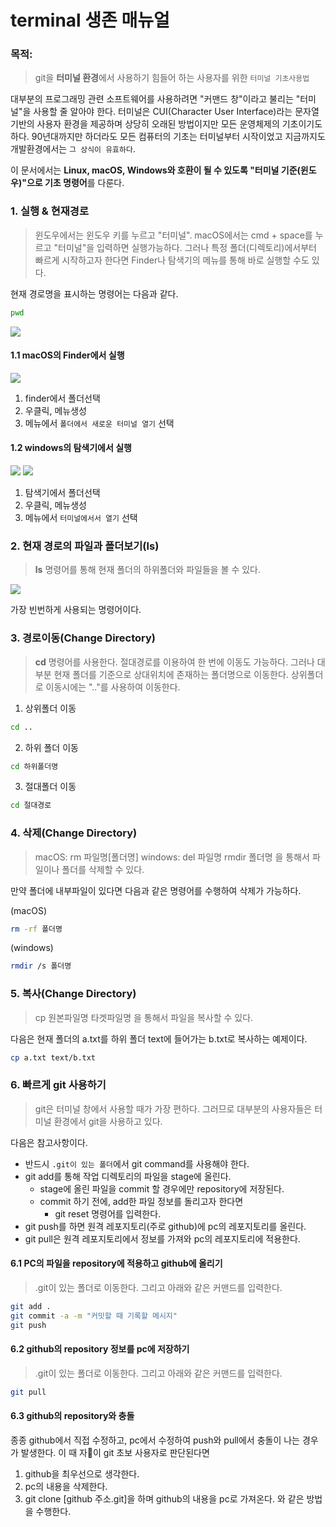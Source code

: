 # terminal 생존 매뉴얼

### 목적: 
> git을 **터미널 환경**에서 사용하기 힘들어 하는 사용자를 위한 `터미널 기초사용법`

대부분의 프로그래밍 관련 소프트웨어를 사용하려면 "커맨드 창"이라고 불리는 "터미널"을 사용할 줄 알아야 한다. 터미널은 CUI(Character User Interface)라는 문자열 기반의 사용자 환경을 제공하며 상당히 오래된 방법이지만 모든 운영체제의 기초이기도 하다. 90년대까지만 하더라도 모든 컴퓨터의 기초는 터미널부터 시작이었고 지금까지도 개발환경에서는 `그 상식이 유효하다`. 

이 문서에서는 **Linux, macOS, Windows와 호환이 될 수 있도록 "터미널 기준(윈도우)"으로 기초 명령어**를 다룬다. 

### 1. 실행 & 현재경로 
> 윈도우에서는 윈도우 키를 누르고 "터미널". macOS에서는 cmd + space를 누르고 "터미널"을 입력하면 실행가능하다. 그러나 특정 폴더(디렉토리)에서부터 빠르게 시작하고자 한다면 Finder나 탐색기의 메뉴를 통해 바로 실행할 수도 있다. 

현재 경로명을 표시하는 명령어는 다음과 같다. 
```bash
pwd
```
![](images/2.png)

#### 1.1 macOS의 Finder에서 실행

![](images/1.png)

1. finder에서 폴더선택
2. 우클릭, 메뉴생성
3. 메뉴에서 `폴더에서 새로운 터미널 열기` 선택

#### 1.2 windows의 탐색기에서 실행

![](images/1_0.png)
![](images/1_1.png)

1. 탐색기에서 폴더선택
2. 우클릭, 메뉴생성
3. 메뉴에서 `터미널에서서 열기` 선택

### 2. 현재 경로의 파일과 폴더보기(ls)
> **ls** 명령어를 통해 현재 폴더의 하위폴더와 파일들을 볼 수 있다.

![](images/3.png)

가장 빈번하게 사용되는 명령어이다. 

### 3. 경로이동(Change Directory)

> **cd** 명령어를 사용한다. 절대경로를 이용하여 한 번에 이동도 가능하다. 그러나 대부분 현재 폴더를 기준으로 상대위치에 존재하는 폴더명으로 이동한다. 상위폴더로 이동시에는 ".."를 사용하여 이동한다.
> 

1. 상위폴더 이동
```bash
cd ..
```

2. 하위 폴더 이동
```bash
cd 하위폴더명
```

3. 절대폴더 이동
``` bash
cd 절대경로
```


### 4. 삭제(Change Directory)
> macOS: rm 파일명[폴더명]
> windows:
>   del 파일명 
>   rmdir 폴더명
> 을 통해서 파일이나 폴더를 삭제할 수 있다. 

만약 폴더에 내부파일이 있다면  다음과 같은 명령어를 수행하여 삭제가 가능하다. 

(macOS)
```bash
rm -rf 폴더명
```

(windows)
```bash
rmdir /s 폴더명
```

### 5. 복사(Change Directory)
> cp 원본파일명 타겟파일명 을 통해서 파일을 복사할 수 있다. 

다음은 현재 폴더의 a.txt를 하위 폴더 text에 들어가는 b.txt로 복사하는 예제이다. 
```bash
cp a.txt text/b.txt
```

### 6. 빠르게 git 사용하기
> git은 터미널 창에서 사용할 때가 가장 편하다. 그러므로 대부분의 사용자들은 터미널 환경에서 git을 사용하고 있다. 

다음은 참고사항이다.

- 반드시 `.git이 있는 폴더`에서 git command를 사용해야 한다.
- git add를 통해 작업 디렉토리의 파일을 stage에 올린다. 
	- stage에 올린 파일을 commit 할 경우에만 repository에 저장된다. 
	- commit 하기 전에, add한 파일 정보를 돌리고자 한다면
		- git reset 명령어를 입력한다. 
- git push를 하면 원격 레포지토리(주로 github)에 pc의 레포지토리를 올린다. 
- git pull은 원격 레포지토리에서 정보를 가져와 pc의 레포지토리에 적용한다. 

#### 6.1 PC의 파일을 repository에 적용하고 github에 올리기
> .git이 있는 폴더로 이동한다. 그리고 아래와 같은 커맨드를 입력한다. 

```bash
git add .
git commit -a -m "커밋할 때 기록할 메시지"
git push
```

#### 6.2 github의 repository 정보를 pc에 저장하기 
> .git이 있는 폴더로 이동한다. 그리고 아래와 같은 커맨드를 입력한다. 

```bash
git pull
```

#### 6.3 github의 repository와 충돌
종종 github에서 직접 수정하고, pc에서 수정하여 push와 pull에서 충돌이 나는 경우가 발생한다. 
이 때 자이 git 초보 사용자로 판단된다면 
1. github을 최우선으로 생각한다. 
2. pc의 내용을 삭제한다. 
3. git clone [github 주소.git]을 하며 github의 내용을 pc로 가져온다. 
와 같은 방법을 수행한다. 